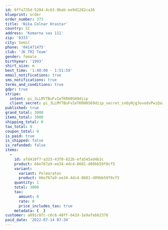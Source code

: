 ```yaml
---
id: 6ffa735d-5204-4c63-9bab-ee9d1282ca36
blueprint: order
order_number: 373
title: 'Nika Colnar Hrastar'
country: SI
address: 'Komarna vas 111'
zip: '8333'
city: Semič
phone: '041471475'
club: 'JK TRI Team'
gender: female
birthyear: '1993'
shirt_size: m
best_time: '1:40:00 - 1:51:59'
email_notifications: true
sms_notifications: true
terms_and_conditions: true
gdpr: true
stripe:
  intent: pi_3LLMYTBuFvIeTKRH0S69diip
  client_secret: pi_3LLMYTBuFvIeTKRH0S69diip_secret_sxOyNjg3ovodvPwiQaZMMyMyp
published: true
grand_total: 3000
items_total: 3000
shipping_total: 0
tax_total: 0
coupon_total: 0
is_paid: true
is_shipped: false
is_refunded: false
items:
  -
    id: afd410f7-a333-43f0-822b-efa545ad4b1c
    product: 66e767a9-ee34-4dc4-8681-d09bb59f0cf5
    variant:
      variant: Polmaraton
      product: 66e767a9-ee34-4dc4-8681-d09bb59f0cf5
    quantity: 1
    total: 3000
    tax:
      amount: 0
      rate: 0
      price_includes_tax: true
    metadata: {  }
customer: a091c0fc-c6c8-48ff-b42d-1e9afebb2376
paid_date: '2022-07-14 07:34'
---
```

